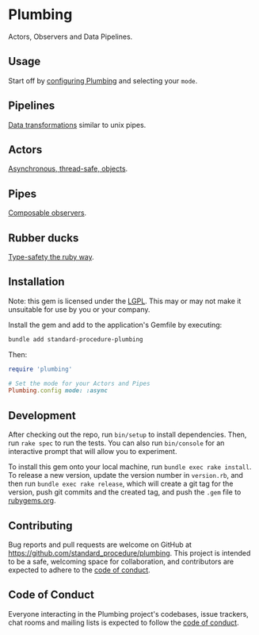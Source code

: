 # Plumbing

Actors, Observers and Data Pipelines.

## Usage

Start off by [configuring Plumbing](/docs/config.md) and selecting your `mode`.

## Pipelines

[Data transformations](/docs/pipelines.md) similar to unix pipes.

## Actors

[Asynchronous, thread-safe, objects](/docs/actors.md).

## Pipes

[Composable observers](/docs/pipes.md).

## Rubber ducks

[Type-safety the ruby way](/docs/rubber_ducks.md).

## Installation

Note: this gem is licensed under the [LGPL](/LICENCE).  This may or may not make it unsuitable for use by you or your company.

Install the gem and add to the application's Gemfile by executing:

```sh
bundle add standard-procedure-plumbing
```

Then:

```ruby
require 'plumbing'

# Set the mode for your Actors and Pipes
Plumbing.config mode: :async
```



## Development

After checking out the repo, run `bin/setup` to install dependencies. Then, run `rake spec` to run the tests. You can also run `bin/console` for an interactive prompt that will allow you to experiment.

To install this gem onto your local machine, run `bundle exec rake install`. To release a new version, update the version number in `version.rb`, and then run `bundle exec rake release`, which will create a git tag for the version, push git commits and the created tag, and push the `.gem` file to [rubygems.org](https://rubygems.org).

## Contributing

Bug reports and pull requests are welcome on GitHub at https://github.com/standard_procedure/plumbing. This project is intended to be a safe, welcoming space for collaboration, and contributors are expected to adhere to the [code of conduct](https://github.com/standard_procedure/plumbing/blob/main/CODE_OF_CONDUCT.md).

## Code of Conduct

Everyone interacting in the Plumbing project's codebases, issue trackers, chat rooms and mailing lists is expected to follow the [code of conduct](https://github.com/standard_procedure/plumbing/blob/main/CODE_OF_CONDUCT.md).
